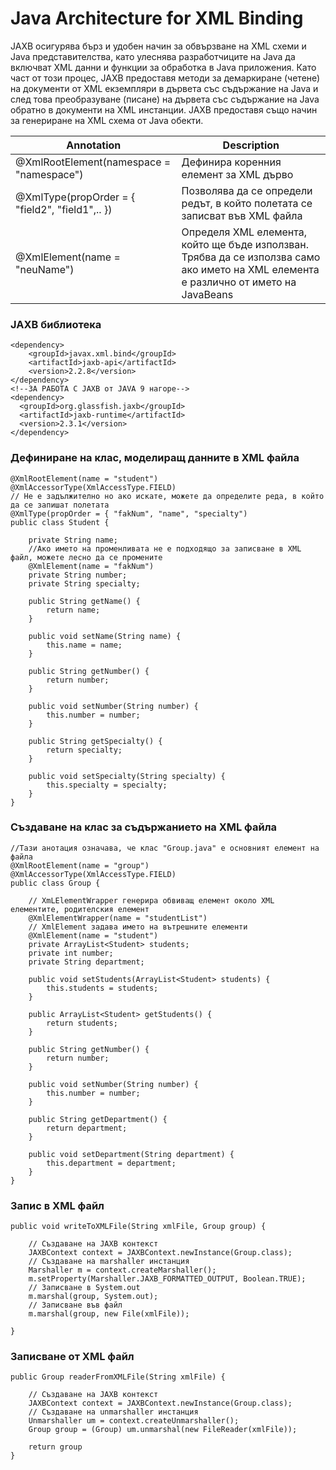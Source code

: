 # Java Architecture for XML Binding

JAXB осигурява бърз и удобен начин за обвързване на XML схеми и Java представителства, като улеснява разработчиците на Java да включват XML данни и функции за обработка в Java приложения. Като част от този процес, JAXB предоставя методи за демаркиране (четене) на документи от XML екземпляри в дървета със съдържание на Java и след това преобразуване (писане) на дървета със съдържание на Java обратно в документи на XML инстанции. JAXB предоставя също начин за генериране на XML схема от Java обекти.

| Annotation                                      | Description                                                                                                                           |
| ----------------------------------------------- | ------------------------------------------------------------------------------------------------------------------------------------- |
| @XmlRootElement(namespace = "namespace")        | Дефинира коренния елемент за XML дърво                                                                                                |
| @XmlType(propOrder = { "field2", "field1",.. }) | Позволява да се определи редът, в който полетата се записват във XML файла                                                            |
| @XmlElement(name = "neuName")                   | Определя XML елемента, който ще бъде използван. Трябва да се използва само ако името на XML елемента е различно от името на JavaBeans |

###

### JAXB библиотека

```
<dependency>
    <groupId>javax.xml.bind</groupId>
    <artifactId>jaxb-api</artifactId>
    <version>2.2.8</version>
</dependency>
<!--ЗА РАБОТА С JAXB от JAVA 9 нагоре-->
<dependency>
  <groupId>org.glassfish.jaxb</groupId>
  <artifactId>jaxb-runtime</artifactId>
  <version>2.3.1</version>
</dependency>
```

### Дефиниране на клас, моделиращ данните в XML файла

```
@XmlRootElement(name = "student")
@XmlAccessorType(XmlAccessType.FIELD)
// Не е задължително но ако искате, можете да определите реда, в който да се запишат полетата
@XmlType(propOrder = { "fakNum", "name", "specialty")
public class Student {

    private String name;
    //Ако името на променливата не е подходящо за записване в XML файл, можете лесно да се промените
    @XmlElement(name = "fakNum")
    private String number;
    private String specialty;

    public String getName() {
        return name;
    }

    public void setName(String name) {
        this.name = name;
    }

    public String getNumber() {
        return number;
    }

    public void setNumber(String number) {
        this.number = number;
    }

    public String getSpecialty() {
        return specialty;
    }

    public void setSpecialty(String specialty) {
        this.specialty = specialty;
    }
}
```

### Създаване на клас за съдържанието на XML файла

```
//Тази анотация означава, че клас "Group.java" е основният елемент на файла
@XmlRootElement(name = "group")
@XmlAccessorType(XmlAccessType.FIELD)
public class Group {

    // XmLElementWrapper генерира обвиващ елемент около XML елементите, родителския елемент
    @XmlElementWrapper(name = "studentList")
    // XmlElement задава името на вътрешните елементи
    @XmlElement(name = "student")
    private ArrayList<Student> students;
    private int number;
    private String department;

    public void setStudents(ArrayList<Student> students) {
        this.students = students;
    }

    public ArrayList<Student> getStudents() {
        return students;
    }

    public String getNumber() {
        return number;
    }

    public void setNumber(String number) {
        this.number = number;
    }

    public String getDepartment() {
        return department;
    }

    public void setDepartment(String department) {
        this.department = department;
    }
}
```

### Запис в XML файл

```
public void writeToXMLFile(String xmlFile, Group group) {

    // Създаване на JAXB контекст
    JAXBContext context = JAXBContext.newInstance(Group.class);
    // Създаване на marshaller инстанция
    Marshaller m = context.createMarshaller();
    m.setProperty(Marshaller.JAXB_FORMATTED_OUTPUT, Boolean.TRUE);
    // Записване в System.out
    m.marshal(group, System.out);
    // Записване във файл
    m.marshal(group, new File(xmlFile));

}
```

###

### Записване от XML файл

```
public Group readerFromXMLFile(String xmlFile) {

    // Създаване на JAXB контекст
    JAXBContext context = JAXBContext.newInstance(Group.class);
    // Създаване на unmarshaller инстанция
    Unmarshaller um = context.createUnmarshaller();
	Group group = (Group) um.unmarshal(new FileReader(xmlFile));

    return group
}
```
